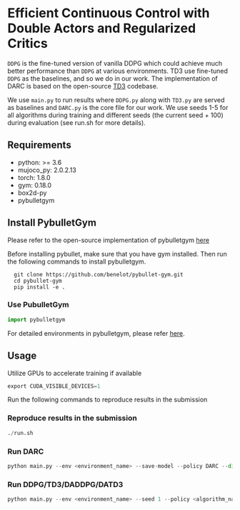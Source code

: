 # Efficient Continuous Control with Double Actors and Regularized Critics

`DDPG` is the fine-tuned version of vanilla DDPG which could achieve much better performance than `DDPG` at various environments. TD3 use fine-tuned `DDPG` as the baselines, and so we do in our work. The implementation of DARC is based on the open-source [TD3](https://github.com/sfujim/TD3) codebase.

We use `main.py` to run results where `DDPG.py` along with `TD3.py` are served as baselines and `DARC.py` is the core file for our work. We use seeds 1-5 for all algorithms during training and different seeds (the current seed + 100) during evaluation (see run.sh for more details).

## Requirements
- python: >= 3.6
- mujoco_py: 2.0.2.13
- torch: 1.8.0
- gym: 0.18.0
- box2d-py
- pybulletgym

## Install PybulletGym
Please refer to the open-source implementation of pybulletgym [here](https://github.com/benelot/pybullet-gym)

Before installing pybullet, make sure that you have gym installed. Then run the following commands to install  pybulletgym.
```
  git clone https://github.com/benelot/pybullet-gym.git
  cd pybullet-gym
  pip install -e .
```

### Use PubulletGym
```python
import pybulletgym
```
For detailed environments in pybulletgym, please refer [here](https://github.com/benelot/pybullet-gym).

## Usage
Utilize GPUs to accelerate training if available
```python
export CUDA_VISIBLE_DEVICES=1
```
Run the following commands to reproduce results in the submission
### Reproduce results in the submission
```python
./run.sh
```

### Run DARC
```python
python main.py --env <environment_name> --save-model --policy DARC --dir ./logs/DARC/r1 --seed 1 --qweight 0.12 --reg 0.005
```

### Run DDPG/TD3/DADDPG/DATD3
```python
python main.py --env <environment_name> --seed 1 --policy <algorithm_name> --dir './logs/' --save-model
```

